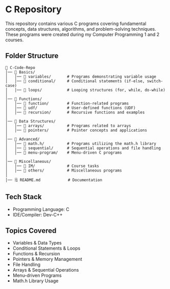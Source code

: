 # C Repository
This repository contains various C programs covering fundamental concepts, data structures, algorithms, and problem-solving techniques. These programs were created during my Computer Programming 1 and 2 courses.

## Folder Structure
```
📂 C-Code-Repo
│── 📂 Basics/
│   │── 📂 variables/       # Programs demonstrating variable usage
│   │── 📂 conditional/     # Conditional statements (if-else, switch-case)
│   │── 📂 loops/           # Looping structures (for, while, do-while)
│
│── 📂 Functions/
│   │── 📂 function/        # Function-related programs
│   │── 📂 udf/             # User-defined functions (UDF)
│   │── 📂 recursion/       # Recursive functions and examples
│
│── 📂 Data Structures/
│   │── 📂 arrays/          # Programs related to arrays
│   │── 📂 pointers/        # Pointer concepts and applications
│
│── 📂 Advanced/
│   │── 📂 math.h/          # Programs utilizing the math.h library
│   │── 📂 sequential/      # Sequential operations and file handling
│   │── 📂 menu-program/    # Menu-driven C programs
│
│── 📂 Miscellaneous/
│   │── 📂 IM/              # Course tasks
│   │── 📂 others/          # Miscellaneous programs
│
│── 🗒️ README.md            # Documentation
```

## Tech Stack
- Programming Language: C
- IDE/Compiler: Dev-C++

## Topics Covered
- Variables & Data Types
- Conditional Statements & Loops
- Functions & Recursion
- Pointers & Memory Management
- File Handling
- Arrays & Sequential Operations
- Menu-driven Programs
- Math.h Library Usage
